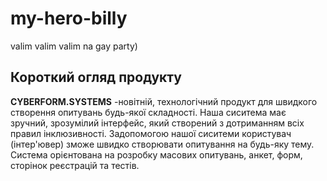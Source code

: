# my-hero-billy
valim valim valim na gay party)


## <a name ="2"> Короткий огляд продукту</a>
**CYBERFORM.SYSTEMS** -новітній, технологічний продукт для швидкого створення опитувань будь-якої складності.
Наша сиситема має зручний, зрозумілий  інтерфейс, який створений з дотриманням всіх правил інклюзивності. Задопомогою нашої сиситеми користувач
(інтер'ювер) зможе швидко створювати опитування на будь-яку тему. Система орієнтована на розробку масових опитувань, анкет, форм, сторінок реєстрацій та тестів.


